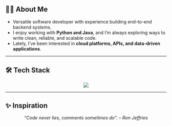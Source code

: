 ## 👩‍💻 About Me

- Versatile software developer with experience building end-to-end backend systems.  
- I enjoy working with **Python and Java**, and I’m always exploring ways to write clean, reliable, and scalable code.  
- Lately, I’ve been interested in **cloud platforms, APIs, and data-driven applications**.  

---

## 🛠️ Tech Stack  

<p align="center">
  <img src="https://skillicons.dev/icons?i=python,fastapi,django,postgresql,docker,git,github,java,c,bitbucket" />
</p>

---

## ✨ Inspiration 

<p align="center"><em>"Code never lies, comments sometimes do". – Ron Jeffries</em></p>
